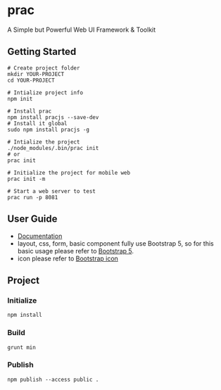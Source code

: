 # prac
A Simple but Powerful Web UI Framework & Toolkit

## Getting Started
```
# Create project folder
mkdir YOUR-PROJECT
cd YOUR-PROJECT

# Intialize project info
npm init

# Install prac
npm install pracjs --save-dev
# Install it global
sudo npm install pracjs -g

# Intialize the project
./node_modules/.bin/prac init
# or
prac init

# Initialize the project for mobile web
prac init -m

# Start a web server to test
prac run -p 8081
```

## User Guide
- [Documentation](https://pracjs.com)
- layout, css, form, basic component fully use Bootstrap 5, so for this basic usage please refer to [Bootstrap 5](https://getbootstrap.com/docs/5.1/getting-started/introduction/).
- icon please refer to [Bootstrap icon](https://icons.getbootstrap.com/)

## Project
### Initialize
```
npm install
```
### Build
```
grunt min
```
### Publish
```
npm publish --access public .
```